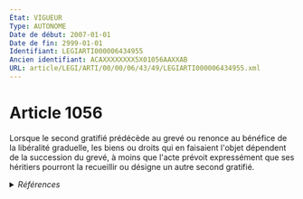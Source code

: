 ```yaml
---
État: VIGUEUR
Type: AUTONOME
Date de début: 2007-01-01
Date de fin: 2999-01-01
Identifiant: LEGIARTI000006434955
Ancien identifiant: ACAXXXXXXXX5X01056AAXXAB
URL: article/LEGI/ARTI/00/00/06/43/49/LEGIARTI000006434955.xml
---
```


<h1>Article 1056</h1>

Lorsque le second gratifié prédécède au grevé ou renonce au bénéfice de la
libéralité graduelle, les biens ou droits qui en faisaient l'objet dépendent de
la succession du grevé, à moins que l'acte prévoit expressément que ses
héritiers pourront la recueillir ou désigne un autre second gratifié.


<details>
  <summary><em>Références</em></summary>

  <h2>Articles faisant référence à l'article</h2>
  
  <ul>
    <li>
      <a href="https://legal.tricoteuses.fr//redirection/LEGIARTI000006284843?vers=git&vers=legifrance">LOI n° 2006-728 du 23 juin 2006 portant réforme des successions et des libéralités - article 9 ENTIEREMENT_MODIF</a> MODIFICATION cible
    </li>
    <li>
      <a href="https://legal.tricoteuses.fr//redirection/LEGIARTI000006284854?vers=git&vers=legifrance">LOI n° 2006-728 du 23 juin 2006 portant réforme des successions et des libéralités - article 20 ENTIEREMENT_MODIF</a> MODIFICATION cible
    </li>
  </ul>
  
  <h2>Références faites par l'article</h2>
  
  <ul>
    <li>
      2006-06-23 MODIFICATION source <a href="https://legal.tricoteuses.fr//redirection/LEGIARTI000006284854?vers=git&vers=legifrance">LOI n° 2006-728 du 23 juin 2006 portant réforme des successions et des libéralités - article 20 ENTIEREMENT_MODIF</a>
    </li>
    <li>
      2006-06-23 MODIFICATION source <a href="https://legal.tricoteuses.fr//redirection/LEGIARTI000006284843?vers=git&vers=legifrance">LOI n° 2006-728 du 23 juin 2006 portant réforme des successions et des libéralités - article 9 ENTIEREMENT_MODIF</a>
    </li>
    <li>
      2999-01-01 CITATION cible <a href="https://legal.tricoteuses.fr//redirection/LEGIARTI000006434912?vers=git&vers=legifrance">Code civil - article 1051 AUTONOME VIGUEUR, en vigueur depuis le 2007-01-01</a>
    </li>
    <li>
      2999-01-01 CITATION cible <a href="https://legal.tricoteuses.fr//redirection/LEGIARTI000006434964?vers=git&vers=legifrance">Code civil - article 1057 AUTONOME MODIFIE, en vigueur du 1804-03-21 au 2007-01-01</a>
    </li>
    <li>
      2999-01-01 CITATION cible <a href="https://legal.tricoteuses.fr//redirection/LEGIARTI000006435005?vers=git&vers=legifrance">Code civil - article 1061 AUTONOME VIGUEUR, en vigueur depuis le 2007-01-01</a>
    </li>
    <li>
      CODIFICATION source Loi 1803-05-03
    </li>
  </ul>
</details>
